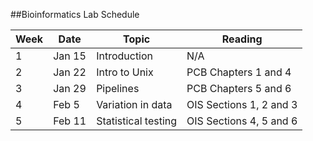 ##Bioinformatics Lab Schedule

Week  | Date |  Topic | Reading 
------------- | ------------- | ------------- | ------------- 
1 | Jan 15  | Introduction | N/A
2 | Jan 22  | Intro to Unix | PCB Chapters 1 and 4
3 | Jan 29  | Pipelines | PCB Chapters 5 and 6
4 | Feb 5 | Variation in data | OIS Sections 1, 2 and 3
5 | Feb 11 | Statistical testing | OIS Sections 4, 5 and 6
